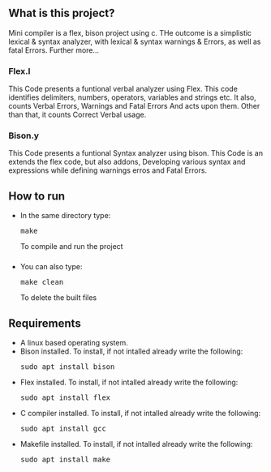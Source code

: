 ## What is this project?
Mini compiler is a flex, bison project using c. THe outcome is a simplistic lexical & syntax analyzer, with lexical & syntax warnings & Errors, as well as fatal Errors. Further more...

### Flex.l
This Code presents a funtional verbal analyzer using Flex. This code identifies delimiters, numbers, operators, variables and strings etc. It also, counts Verbal Errors, Warnings and Fatal Errors And acts upon them. Other than that, it counts Correct Verbal usage.

### Bison.y
This Code presents a funtional Syntax analyzer using bison. This Code is an extends the flex code, but also addons, Developing various syntax and expressions while defining warnings erros and Fatal Errors.

## How to run
- In the same directory type:
  <pre>make</pre> 
  To compile and run the project
###
- You can also type:
  <pre>make clean</pre>
  To delete the built files

## Requirements
- A linux based operating system.
- Bison installed. To install, if not intalled already write the following:
  <pre>sudo apt install bison</pre>
- Flex installed. To install, if not intalled already write the following:
  <pre>sudo apt install flex</pre>
- C compiler installed. To install, if not intalled already write the following:
  <pre>sudo apt install gcc</pre>
- Makefile installed. To install, if not intalled already write the following:
  <pre>sudo apt install make</pre>
